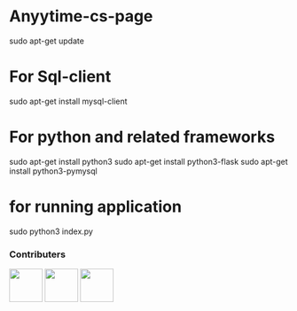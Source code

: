 # Anyytime-cs-page

sudo apt-get update
# For Sql-client
sudo apt-get install mysql-client

# For python and related frameworks

sudo apt-get install python3
sudo apt-get install python3-flask
sudo apt-get install python3-pymysql

# for running application
sudo python3 index.py

### Contributers

<img src="https://user-images.githubusercontent.com/38530748/142772996-16beb141-7686-42b5-8b42-b46d9ee92235.png" width="60" height="60"/> <img src="https://user-images.githubusercontent.com/38530748/142773194-5f66c3ba-e5a4-4763-b0a9-51155dc4e17a.png" width="60" height="60"/> <img src="https://user-images.githubusercontent.com/38530748/142774123-0dbc9307-2737-480d-8e5f-3132a7c64a40.png" width="60" height="60"/>
